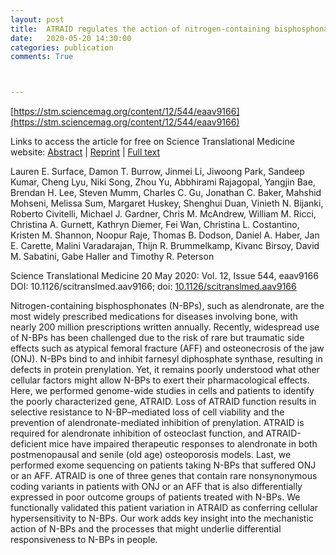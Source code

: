 ```yaml
---
layout: post
title:  ATRAID regulates the action of nitrogen-containing bisphosphonates on bone [Science Translational Medicine].
date:   2020-05-20 14:30:00
categories: publication
comments: True



---
```


[https://stm.sciencemag.org/content/12/544/eaav9166](https://stm.sciencemag.org/content/12/544/eaav9166)

Links to access the article for free on Science Translational Medicine website:
[Abstract](http://stm.sciencemag.org/cgi/content/abstract/12/544/eaav9166?ijkey=47pOgz4Wzinzo&keytype=ref&siteid=scitransmed) | [Reprint](http://stm.sciencemag.org/cgi/rapidpdf/12/544/eaav9166?ijkey=47pOgz4Wzinzo&keytype=ref&siteid=scitransmed) | [Full text](http://stm.sciencemag.org/cgi/content/full/12/544/eaav9166?ijkey=47pOgz4Wzinzo&keytype=ref&siteid=scitransmed)
 


Lauren E. Surface, Damon T. Burrow, Jinmei Li, Jiwoong Park, Sandeep Kumar, Cheng Lyu, Niki Song, Zhou Yu, Abbhirami Rajagopal, Yangjin Bae, Brendan H. Lee, Steven Mumm, Charles C. Gu, Jonathan C. Baker, Mahshid Mohseni, Melissa Sum, Margaret Huskey, Shenghui Duan, Vinieth N. Bijanki, Roberto Civitelli, Michael J. Gardner, Chris M. McAndrew, William M. Ricci, Christina A. Gurnett, Kathryn Diemer, Fei Wan, Christina L. Costantino, Kristen M. Shannon, Noopur Raje, Thomas B. Dodson, Daniel A. Haber, Jan E. Carette, Malini Varadarajan, Thijn R. Brummelkamp, Kivanc Birsoy, David M. Sabatini, Gabe Haller and Timothy R. Peterson



Science Translational Medicine  20 May 2020:
Vol. 12, Issue 544, eaav9166
DOI: 10.1126/scitranslmed.aav9166; doi: [10.1126/scitranslmed.aav9166](https://doi.org/10.1126/scitranslmed.aav9166)


Nitrogen-containing bisphosphonates (N-BPs), such as alendronate, are the most widely prescribed medications for diseases involving bone, with nearly 200 million prescriptions written annually. Recently, widespread use of N-BPs has been challenged due to the risk of rare but traumatic side effects such as atypical femoral fracture (AFF) and osteonecrosis of the jaw (ONJ). N-BPs bind to and inhibit farnesyl diphosphate synthase, resulting in defects in protein prenylation. Yet, it remains poorly understood what other cellular factors might allow N-BPs to exert their pharmacological effects. Here, we performed genome-wide studies in cells and patients to identify the poorly characterized gene, ATRAID. Loss of ATRAID function results in selective resistance to N-BP–mediated loss of cell viability and the prevention of alendronate-mediated inhibition of prenylation. ATRAID is required for alendronate inhibition of osteoclast function, and ATRAID-deficient mice have impaired therapeutic responses to alendronate in both postmenopausal and senile (old age) osteoporosis models. Last, we performed exome sequencing on patients taking N-BPs that suffered ONJ or an AFF. ATRAID is one of three genes that contain rare nonsynonymous coding variants in patients with ONJ or an AFF that is also differentially expressed in poor outcome groups of patients treated with N-BPs. We functionally validated this patient variation in ATRAID as conferring cellular hypersensitivity to N-BPs. Our work adds key insight into the mechanistic action of N-BPs and the processes that might underlie differential responsiveness to N-BPs in people.




